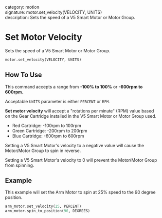 category: motion  
signature: motor.set_velocity(VELOCITY, UNITS)  
description: Sets the speed of a V5 Smart Motor or Motor Group.

# Set Motor Velocity

Sets the speed of a V5 Smart Motor or Motor Group.

```python 
motor.set_velocity(VELOCITY, UNITS)
```

## How To Use

This command accepts a range from **-100% to 100%** or **-600rpm to 600rpm.**

Acceptable `UNITS` parameter is either `PERCENT` or `RPM`.

**Set motor velocity** will accept a "rotations per minute" (RPM) value based on the Gear Cartridge installed in the V5 Smart Motor or Motor Group used.

* Red Cartridge: -100rpm to 100rpm
* Green Cartridge: -200rpm to 200rpm
* Blue Cartridge: -600rpm to 600rpm

Setting a V5 Smart Motor's velocity to a negative value will cause the Motor/Motor Group to spin in reverse.

Setting a V5 Smart Motor's velocity to 0 will prevent the Motor/Motor Group from spinning.

## Example

This example will set the Arm Motor to spin at 25% speed to the 90 degree position.

```python
arm_motor.set_velocity(25, PERCENT)
arm_motor.spin_to_position(90, DEGREES)
```

<advanced>
</advanced>
